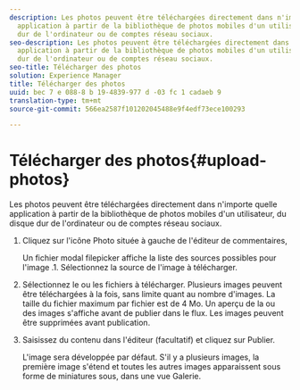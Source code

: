```yaml
---
description: Les photos peuvent être téléchargées directement dans n'importe quelle
  application à partir de la bibliothèque de photos mobiles d'un utilisateur, du disque
  dur de l'ordinateur ou de comptes réseau sociaux.
seo-description: Les photos peuvent être téléchargées directement dans n'importe quelle
  application à partir de la bibliothèque de photos mobiles d'un utilisateur, du disque
  dur de l'ordinateur ou de comptes réseau sociaux.
seo-title: Télécharger des photos
solution: Experience Manager
title: Télécharger des photos
uuid: bec 7 e 088-8 b 19-4839-977 d -03 fc 1 cadaeb 9
translation-type: tm+mt
source-git-commit: 566ea2587f101202045488e9f4edf73ece100293

---
```



# Télécharger des photos{#upload-photos}

Les photos peuvent être téléchargées directement dans n'importe quelle application à partir de la bibliothèque de photos mobiles d'un utilisateur, du disque dur de l'ordinateur ou de comptes réseau sociaux.

1. Cliquez sur l'icône Photo située à gauche de l'éditeur de commentaires,

   Un fichier modal filepicker affiche la liste des sources possibles pour l'image .1. Sélectionnez la source de l'image à télécharger.
1. Sélectionnez le ou les fichiers à télécharger. Plusieurs images peuvent être téléchargées à la fois, sans limite quant au nombre d'images. La taille du fichier maximum par fichier est de 4 Mo. Un aperçu de la ou des images s'affiche avant de publier dans le flux. Les images peuvent être supprimées avant publication.
1. Saisissez du contenu dans l'éditeur (facultatif) et cliquez sur Publier.

   L'image sera développée par défaut. S'il y a plusieurs images, la première image s'étend et toutes les autres images apparaissent sous forme de miniatures sous, dans une vue Galerie.